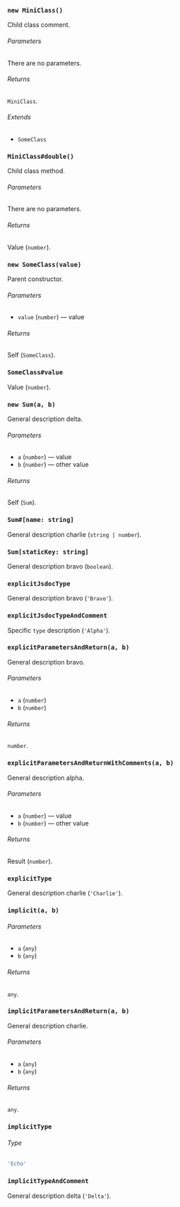 ### `new MiniClass()`

Child class comment.

###### Parameters

There are no parameters.

###### Returns

`MiniClass`.

###### Extends

* `SomeClass`

### `MiniClass#double()`

Child class method.

###### Parameters

There are no parameters.

###### Returns

Value (`number`).

### `new SomeClass(value)`

Parent constructor.

###### Parameters

* `value` (`number`)
  — value

###### Returns

Self (`SomeClass`).

### `SomeClass#value`

Value (`number`).

### `new Sum(a, b)`

General description delta.

###### Parameters

* `a` (`number`)
  — value
* `b` (`number`)
  — other value

###### Returns

Self (`Sum`).

### `Sum#[name: string]`

General description charlie (`string | number`).

### `Sum[staticKey: string]`

General description bravo (`boolean`).

### `explicitJsdocType`

General description bravo (`'Bravo'`).

### `explicitJsdocTypeAndComment`

Specific `type` description (`'Alpha'`).

### `explicitParametersAndReturn(a, b)`

General description bravo.

###### Parameters

* `a` (`number`)
* `b` (`number`)

###### Returns

`number`.

### `explicitParametersAndReturnWithComments(a, b)`

General description alpha.

###### Parameters

* `a` (`number`)
  — value
* `b` (`number`)
  — other value

###### Returns

Result (`number`).

### `explicitType`

General description charlie (`'Charlie'`).

### `implicit(a, b)`

###### Parameters

* `a` (`any`)
* `b` (`any`)

###### Returns

`any`.

### `implicitParametersAndReturn(a, b)`

General description charlie.

###### Parameters

* `a` (`any`)
* `b` (`any`)

###### Returns

`any`.

### `implicitType`

###### Type

```ts
'Echo'
```

### `implicitTypeAndComment`

General description delta (`'Delta'`).
